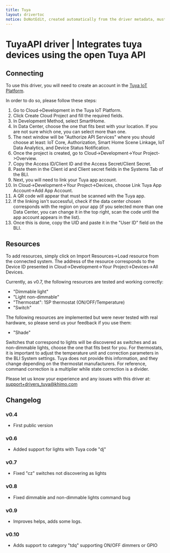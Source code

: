 ```yaml
---
title: Tuya
layout: drivertoc
notice: DoNotEdit, created automatically from the driver metadata, must be updated on the driver itself
---
```

# TuyaAPI driver | Integrates tuya devices using the open Tuya API

## Connecting

To use this driver, you will need to create an account in the [Tuya IoT Platform](https://iot.tuya.com/). 

In order to do so, please follow these steps:

1. Go to Cloud->Development in the Tuya IoT Platform.
2. Click Create Cloud Project and fill the required fields.
3. In Development Method, select SmartHome.
4. In Data Center, choose the one that fits best with your location. If you are not sure which one, you can select more than one.
5. The next window will be "Authorize API Services" where you should choose at least: IoT Core, Authorization, Smart Home Scene Linkage, IoT Data Analytics, and Device Status Notification.
6. Once the project is created, go to Cloud->Development->Your Project->Overview.
7. Copy the Access ID/Client ID and the Access Secret/Client Secret.
8. Paste them in the Client id and Client secret fields in the Systems Tab of the BLI.
9. Next, you will need to link your Tuya app account.
10. In Cloud->Development->Your Project->Devices, choose Link Tuya App Account->Add App Account.
11. A QR code will appear that must be scanned with the Tuya app.
12. If the linking isn't successful, check if the data center chosen corresponds with the region on your app (if you selected more than one Data Center, you can change it in the top right, scan the code until the app account appears in the list).
13. Once this is done, copy the UID and paste it in the "User ID" field on the BLI.

## Resources

To add resources, simply click on Import Resources->Load resource from the connected system. The address of the resource corresponds to the Device ID presented in Cloud->Development->Your Project->Devices->All Devices. 

Currently, as v0.7, the following resources are tested and working correctly:

- "Dimmable light"
- "Light non-dimmable" 
- "Thermostat": 1SP thermostat (ON/OFF/Temperature)
- "Switch"

The following resources are implemented but were never tested with real hardware, so please send us your feedback if you use them:

- "Shade"

Switches that correspond to lights will be discovered as switches and as non-dimmable lights, choose the one that fits best for you.
For thermostats, it is important to adjust the temperature unit and correction parameters in the BLI System settings. Tuya does not provide this information, and they change depending on the thermostat manufacturers.
For reference, command correction is a multiplier while state correction is a divider.

Please let us know your experience and any issues with this driver at: [support+drivers_tuya@khimo.com](mailto:support+drivers_tuya@khimo.com)

## Changelog
### v0.4
- First public version

### v0.6
- Added support for lights with Tuya code "dj" 

### v0.7
- Fixed "cz" switches not discovering as lights

### v0.8
- Fixed dimmable and non-dimmable lights command bug

### v0.9
- Improves helps, adds some logs.

### v0.10
- Adds support to category "tdq" supporting ON/OFF dimmers or GPIO

